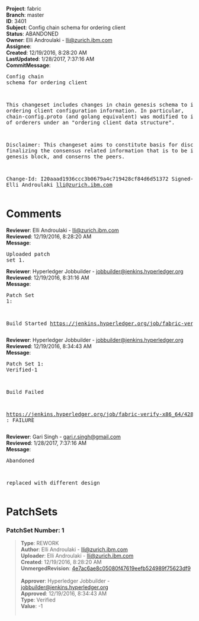 <strong>Project</strong>: fabric<br><strong>Branch</strong>: master<br><strong>ID</strong>: 3401<br><strong>Subject</strong>: Config chain schema for ordering client<br><strong>Status</strong>: ABANDONED<br><strong>Owner</strong>: Elli Androulaki - lli@zurich.ibm.com<br><strong>Assignee</strong>:<br><strong>Created</strong>: 12/19/2016, 8:28:20 AM<br><strong>LastUpdated</strong>: 1/28/2017, 7:37:16 AM<br><strong>CommitMessage</strong>:<br><pre>Config chain schema for ordering client

This changeset includes changes in chain genesis schema
to include ordering client configuration information.
In particular, chain-config.proto (and golang equivalent)
was modified to include list of orderers under an
"ordering client data structure".

Disclaimer: This changeset aims to constitute basis for
discussion finalizing the consensus related information
that is to be included in genesis block, and conserns the peers.

Change-Id: I20aaad1936ccc3b0679a4c719428cf84d6d51372
Signed-off-by: Elli Androulaki <lli@zurich.ibm.com>
</pre><h1>Comments</h1><strong>Reviewer</strong>: Elli Androulaki - lli@zurich.ibm.com<br><strong>Reviewed</strong>: 12/19/2016, 8:28:20 AM<br><strong>Message</strong>: <pre>Uploaded patch set 1.</pre><strong>Reviewer</strong>: Hyperledger Jobbuilder - jobbuilder@jenkins.hyperledger.org<br><strong>Reviewed</strong>: 12/19/2016, 8:31:16 AM<br><strong>Message</strong>: <pre>Patch Set 1:

Build Started https://jenkins.hyperledger.org/job/fabric-verify-x86_64/4286/</pre><strong>Reviewer</strong>: Hyperledger Jobbuilder - jobbuilder@jenkins.hyperledger.org<br><strong>Reviewed</strong>: 12/19/2016, 8:34:43 AM<br><strong>Message</strong>: <pre>Patch Set 1: Verified-1

Build Failed 

https://jenkins.hyperledger.org/job/fabric-verify-x86_64/4286/ : FAILURE</pre><strong>Reviewer</strong>: Gari Singh - gari.r.singh@gmail.com<br><strong>Reviewed</strong>: 1/28/2017, 7:37:16 AM<br><strong>Message</strong>: <pre>Abandoned

replaced with different design</pre><h1>PatchSets</h1><h3>PatchSet Number: 1</h3><blockquote><strong>Type</strong>: REWORK<br><strong>Author</strong>: Elli Androulaki - lli@zurich.ibm.com<br><strong>Uploader</strong>: Elli Androulaki - lli@zurich.ibm.com<br><strong>Created</strong>: 12/19/2016, 8:28:20 AM<br><strong>UnmergedRevision</strong>: [4e7ac6ae8c05080f47619eefb524989f75623df9](https://github.com/hyperledger-gerrit-archive/fabric/commit/4e7ac6ae8c05080f47619eefb524989f75623df9)<br><br><strong>Approver</strong>: Hyperledger Jobbuilder - jobbuilder@jenkins.hyperledger.org<br><strong>Approved</strong>: 12/19/2016, 8:34:43 AM<br><strong>Type</strong>: Verified<br><strong>Value</strong>: -1<br><br></blockquote>